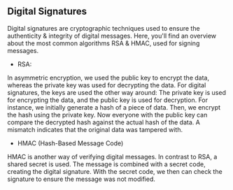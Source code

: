 ## Digital Signatures

Digital signatures are cryptographic techniques used to ensure the authenticity & integrity of digital messages.
Here, you'll find an overview about the most common algorithms RSA & HMAC, used for signing messages.

- RSA:

In asymmetric encryption, we used the public key to encrypt the data, whereas the private key was used for decrypting the data.
For digital signatures, the keys are used the other way around: The private key is used for encrypting the data, and the public key is used for decryption.
For instance, we initially generate a hash of a piece of data. Then, we encrypt the hash using the private key.
Now everyone with the public key can compare the decrypted hash against the actual hash of the data. A mismatch indicates that the original data was tampered with.

- HMAC (Hash-Based Message Code)

HMAC is another way of verifying digital messages.
In contrast to RSA, a shared secret is used. The message is combined with a secret code, creating the digital signature.
With the secret code, we then can check the signature to ensure the message was not modified.  
